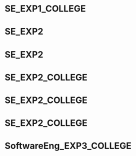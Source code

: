 # SE_EXP1_COLLEGE
# SE_EXP2
# SE_EXP2
# SE_EXP2_COLLEGE
# SE_EXP2_COLLEGE
# SE_EXP2_COLLEGE
# SoftwareEng_EXP3_COLLEGE
